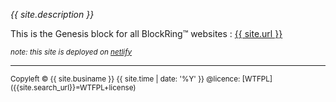 
*{{ site.description }}*

This is the Genesis block for all BlockRing™ websites :
 [{{ site.url }}]({{site.url}})


<small>*note: this site is deployed on [netlify][nl]*</small>
<hr>
<small>
Copyleft <span class="copyleft">&copy;</span> {{ site.businame }} {{ site.time | date: '%Y' }}
@licence: <http://www.wtfpl.net> [WTFPL]({{site.search_url}}=WTFPL+license)
</small>

<!-- @license   http://www.gnu.org/copyleft/lesser.html LGPL-->

[nl]: https://app.netlify.com/sites/{{site.netname}}/deploys

